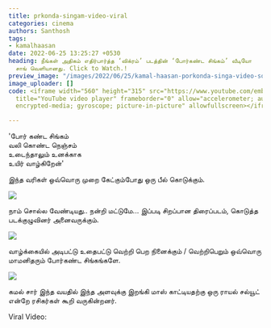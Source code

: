 ```yaml
---
title: prkonda-singam-video-viral
categories: cinema
authors: Santhosh
tags:
- kamalhaasan
date: 2022-06-25 13:25:27 +0530
heading: நீங்கள் அதிகம் எதிர்பார்த்த ‘விக்ரம்’ படத்தின் ‘போர்கண்ட சிங்கம்’ வீடியோ
  சாங் வெளியானது. Click to Watch.!
preview_image: "/images/2022/06/25/kamal-haasan-porkonda-singa-video-song-jpg.jpeg"
image_uploader: []
code: <iframe width="560" height="315" src="https://www.youtube.com/embed/B789Cx9CpaY"
  title="YouTube video player" frameborder="0" allow="accelerometer; autoplay; clipboard-write;
  encrypted-media; gyroscope; picture-in-picture" allowfullscreen></iframe>

---
```

'போர் கண்ட சிங்கம்  
வலி கொண்ட நெஞ்சம்  
உடைந்தாலும் உனக்காக  
உயிர் வாழ்கிறேன்'

இந்த வரிகள் ஒவ்வொரு முறை கேட்கும்போது ஒரு பீல் கொடுக்கும்.

![](/images/2022/06/25/porkonda-singam-2-jpg.jpeg)

நாம் சொல்ல வேண்டியது.. நன்றி மட்டுமே... இப்படி சிறப்பான திரைப்படம், கொடுத்த படக்குழுவினர் அனைவருக்கும்.

![](/images/2022/06/25/porkonda-singam-1-jpg.jpeg)

வாழ்க்கையில் அடிபட்டு உதைபட்டு வெற்றி பெற நினைக்கும் / வெற்றிபெறும் ஒவ்வொரு மாமனிதரும் போர்கண்ட சிங்கங்களே.

![](/images/2022/06/25/porkonda-singam-3-jpg.jpeg)

கமல் சார் இந்த வயதில் இந்த அளவுக்கு இறங்கி மாஸ் காட்டியதற்கு ஒரு ராயல் சல்யூட் என்றே ரசிகர்கள் கூறி வருகின்றனர்.

Viral Video:
